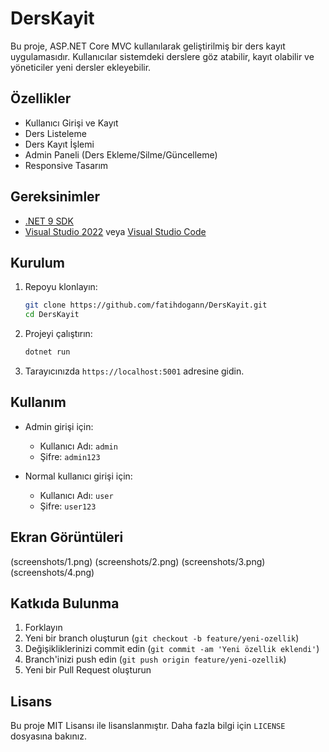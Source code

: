 # DersKayit

Bu proje, ASP.NET Core MVC kullanılarak geliştirilmiş bir ders kayıt uygulamasıdır. Kullanıcılar sistemdeki derslere göz atabilir, kayıt olabilir ve yöneticiler yeni dersler ekleyebilir.

## Özellikler

- Kullanıcı Girişi ve Kayıt
- Ders Listeleme
- Ders Kayıt İşlemi
- Admin Paneli (Ders Ekleme/Silme/Güncelleme)
- Responsive Tasarım

## Gereksinimler

- [.NET 9 SDK](https://dotnet.microsoft.com/download/dotnet/9.0)
- [Visual Studio 2022](https://visualstudio.microsoft.com/vs/) veya [Visual Studio Code](https://code.visualstudio.com/)

## Kurulum

1. Repoyu klonlayın:
   ```bash
   git clone https://github.com/fatihdogann/DersKayit.git
   cd DersKayit
   ```

2. Projeyi çalıştırın:
   ```bash
   dotnet run
   ```

3. Tarayıcınızda `https://localhost:5001` adresine gidin.

## Kullanım

- Admin girişi için: 
  - Kullanıcı Adı: `admin`
  - Şifre: `admin123`
  
- Normal kullanıcı girişi için:
  - Kullanıcı Adı: `user`
  - Şifre: `user123`

## Ekran Görüntüleri

(screenshots/1.png)
(screenshots/2.png)
(screenshots/3.png)
(screenshots/4.png)

## Katkıda Bulunma

1. Forklayın
2. Yeni bir branch oluşturun (`git checkout -b feature/yeni-ozellik`)
3. Değişikliklerinizi commit edin (`git commit -am 'Yeni özellik eklendi'`)
4. Branch'inizi push edin (`git push origin feature/yeni-ozellik`)
5. Yeni bir Pull Request oluşturun

## Lisans

Bu proje MIT Lisansı ile lisanslanmıştır. Daha fazla bilgi için `LICENSE` dosyasına bakınız.
